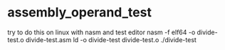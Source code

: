 # assembly_operand_test
try to do this on linux with nasm and test editor
nasm -f elf64 -o divide-test.o divide-test.asm
ld -o divide-test divide-test.o
./divide-test
